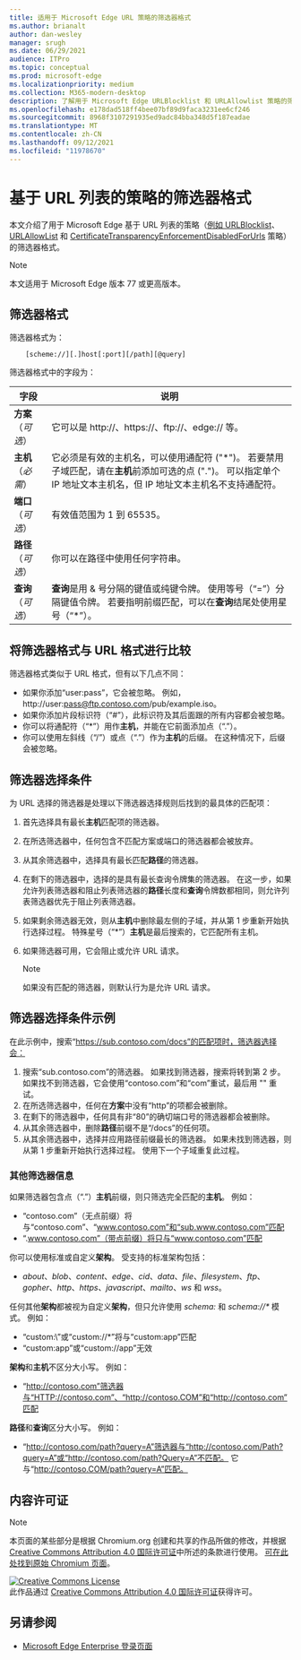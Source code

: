 ```yaml
---
title: 适用于 Microsoft Edge URL 策略的筛选器格式
ms.author: brianalt
author: dan-wesley
manager: srugh
ms.date: 06/29/2021
audience: ITPro
ms.topic: conceptual
ms.prod: microsoft-edge
ms.localizationpriority: medium
ms.collection: M365-modern-desktop
description: 了解用于 Microsoft Edge URLBlocklist 和 URLAllowlist 策略的筛选器格式。
ms.openlocfilehash: e178dad518ff4bee07bf89d9faca3231ee6cf246
ms.sourcegitcommit: 8968f3107291935ed9adc84bba348d5f187eadae
ms.translationtype: MT
ms.contentlocale: zh-CN
ms.lasthandoff: 09/12/2021
ms.locfileid: "11978670"
---
```

# <a name="filter-format-for-url-list-based-policies"></a>基于 URL 列表的策略的筛选器格式

本文介绍了用于 Microsoft Edge 基于 URL 列表的策略（[例如 URLBlocklist](microsoft-edge-policies.md#urlblocklist)、[URLAllowList](microsoft-edge-policies.md#urlallowlist) 和 [CertificateTransparencyEnforcementDisabledForUrls](microsoft-edge-policies.md#certificatetransparencyenforcementdisabledforurls) 策略）的筛选器格式。

> [!NOTE]
> 本文适用于 Microsoft Edge 版本 77 或更高版本。

## <a name="the-filter-format"></a>筛选器格式

筛选器格式为：

```
    [scheme://][.]host[:port][/path][@query]
```

筛选器格式中的字段为：

| 字段 | 说明 |
| --- | --- |
| **方案**（*可选*） | 它可以是 http://、https://、ftp://、edge:// 等。 |
| **主机**（*必需*） | 它必须是有效的主机名，可以使用通配符 ("\*")。 若要禁用子域匹配，请在**主机**前添加可选的点 (".")。 可以指定单个 IP 地址文本主机名，但 IP 地址文本主机名不支持通配符。 |
| **端口**（*可选*） | 有效值范围为 1 到 65535。 |
| **路径**（*可选*） | 你可以在路径中使用任何字符串。 |
| **查询**（*可选*） | **查询**是用 & 号分隔的键值或纯键令牌。 使用等号（“=”）分隔键值令牌。 若要指明前缀匹配，可以在**查询**结尾处使用星号（“\*”）。 |

## <a name="comparing-the-filter-format-to-the-url-format"></a>将筛选器格式与 URL 格式进行比较

筛选器格式类似于 URL 格式，但有以下几点不同：

- 如果你添加“user:pass”，它会被忽略。 例如，http://user:pass@ftp.contoso.com/pub/example.iso。
- 如果你添加片段标识符（“#”），此标识符及其后面跟的所有内容都会被忽略。
- 你可以将通配符（“*”）用作**主机**，并能在它前面添加点（“.”）。
- 你可以使用左斜线（“/”）或点（“.”）作为**主机**的后缀。 在这种情况下，后缀会被忽略。

## <a name="filter-selection-criteria"></a>筛选器选择条件

为 URL 选择的筛选器是处理以下筛选器选择规则后找到的最具体的匹配项：

1. 首先选择具有最长**主机**匹配项的筛选器。
2. 在所选筛选器中，任何包含不匹配方案或端口的筛选器都会被放弃。
3. 从其余筛选器中，选择具有最长匹配**路径**的筛选器。
4. 在剩下的筛选器中，选择的是具有最长查询令牌集的筛选器。 在这一步，如果允许列表筛选器和阻止列表筛选器的**路径**长度和**查询**令牌数都相同，则允许列表筛选器优先于阻止列表筛选器。
5. 如果剩余筛选器无效，则从**主机**中删除最左侧的子域，并从第 1 步重新开始执行选择过程。 特殊星号（“*”）**主机**是最后搜索的，它匹配所有主机。
6. 如果筛选器可用，它会阻止或允许 URL 请求。

   >[!NOTE]
   >如果没有匹配的筛选器，则默认行为是允许 URL 请求。

## <a name="example-filter-selection-criteria"></a>筛选器选择条件示例

在此示例中，搜索“https://sub.contoso.com/docs”的匹配项时，筛选器选择会：

1. 搜索“sub.contoso.com”的筛选器。 如果找到筛选器，搜索将转到第 2 步。 如果找不到筛选器，它会使用“contoso.com”和“com”重试，最后用 "" 重试。
2. 在所选筛选器中，任何在**方案**中没有“http”的项都会被删除。
3. 在剩下的筛选器中，任何具有非“80”的确切端口号的筛选器都会被删除。
4. 从其余筛选器中，删除**路径**前缀不是“/docs”的任何项。
5. 从其余筛选器中，选择并应用路径前缀最长的筛选器。 如果未找到筛选器，则从第 1 步重新开始执行选择过程。 使用下一个子域重复此过程。

### <a name="additional-filter-information"></a>其他筛选器信息

如果筛选器包含点（“.”）**主机**前缀，则只筛选完全匹配的**主机**。 例如：

- “contoso.com”（无点前缀）将与“contoso.com”、“www.contoso.com”和“sub.www.contoso.com”匹配
- “.www.contoso.com”（带点前缀）将只与“www.contoso.com”匹配

你可以使用标准或自定义**架构**。 受支持的标准架构包括：

- _about_、_blob_、_content_、_edge_、_cid_、_data_、_file_、_filesystem_、_ftp_、_gopher_、_http_、_https_、_javascript_、_mailto_、_ws_ 和 _wss_。

任何其他**架构**都被视为自定义**架构**，但只允许使用 _schema:_ 和 _schema://*_ 模式。 例如：

- “custom:\”或“custom://\*”将与“custom:app”匹配
- “custom:app”或“custom://app”无效

**架构**和**主机**不区分大小写。 例如：

- “http://contoso.com”筛选器与“HTTP://contoso.com”、“http://contoso.COM”和“http://contoso.com”匹配

**路径**和**查询**区分大小写。 例如：

- “http://contoso.com/path?query=A”筛选器与“http://contoso.com/Path?query=A”或“http://contoso.com/path?Query=A”不匹配。 它与“http://contoso.COM/path?query=A”匹配。

## <a name="content-license"></a>内容许可证

> [!NOTE]
> 本页面的某些部分是根据 Chromium.org 创建和共享的作品所做的修改，并根据 [Creative Commons Attribution 4.0 国际许可证](http://creativecommons.org/licenses/by/4.0/)中所述的条款进行使用。 [可在此处找到原始 Chromium 页面](https://www.chromium.org/administrators/url-blacklist-filter-format)。
  
<a rel="license" href="http://creativecommons.org/licenses/by/4.0/"><img alt="Creative Commons License" style="border-width:0" src="https://i.creativecommons.org/l/by/4.0/88x31.png" /></a><br />此作品通过 <a rel="license" href="http://creativecommons.org/licenses/by/4.0/">Creative Commons Attribution 4.0 国际许可证</a>获得许可。

## <a name="see-also"></a>另请参阅

- [Microsoft Edge Enterprise 登录页面](https://aka.ms/EdgeEnterprise)
